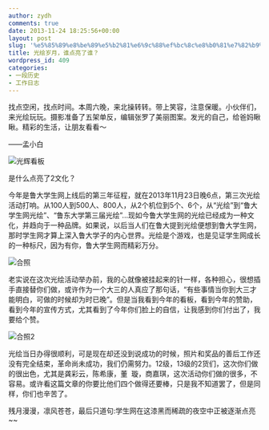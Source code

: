 ```yaml
---
author: zydh
comments: true
date: 2013-11-24 18:25:56+00:00
layout: post
slug: '%e5%85%89%e8%be%89%e5%b2%81%e6%9c%88%ef%bc%8c%e8%b0%81%e7%82%b9%e4%ba%ae%e4%ba%86%e8%b0%81%ef%bc%9f'
title: 光绘岁月，谁点亮了谁？
wordpress_id: 409
categories:
- 一段历史
- 工作日志
---
```


找点空闲，找点时间。本周六晚，来北操转转。带上笑容，注意保暖。小伙伴们，来光绘玩玩。摄影准备了五架单反，编辑张罗了美丽图案。发光的自己，给爸妈瞅瞅。精彩的生活，让朋友看看～




——孟小白




![光辉看板](http://sailboat.ldustu.com/uploads/2013/11/光辉看板-1024x409.jpg)




是什么点亮了2文化？




今年是鲁大学生网上线后的第三年征程，就在2013年11月23日晚6点，第三次光绘活动打响。从100人到500人、800人，从2个机位到5个、6个，从“光绘”到“鲁大学生网光绘”、“鲁东大学第三届光绘”...现如今鲁大学生网的光绘已经成为一种文化，并趋向于一种品牌。如果说，以后当人们在鲁大提到光绘便想到鲁大学生网，那时学生网才算上深入鲁大学子的内心世界。光绘是个游戏，也是见证学生网成长的一种标尺，因为有你，鲁大学生网而精彩万分。




![合照](http://sailboat.ldustu.com/uploads/2013/11/合照.jpg)




老实说在这次光绘活动举办前，我的心就像被挂起来的针一样，各种担心，很想插手直接替你们做，或许作为一个大三的人真应了那句话，“有些事情当你到大三才能明白，可做的时候却为时已晚”。但是当我看到今年的看板，看到今年的赞助，看到今年的宣传方式，尤其看到了今年你们脸上的自信，让我感到你们付出了，我要给个赞。




![合照2](http://sailboat.ldustu.com/uploads/2013/11/合照2.jpg)




光绘当日办得很顺利，可是现在却还没到说成功的时候，照片和奖品的善后工作还没有完全结束，革命尚未成功，我们仍需努力。12级，13级的2货们，这次你们做的很出色，尤其是龚彩云，陈希康，董   璇，商嘉琪，这次活动你们做的很多，不容易。或许看这篇文章的你要比他们四个做得还要棒，只是我不知道罢了，但是同样，你们也辛苦了。




残月漫漫，凛风苍苍，最后只道句:学生网在这漆黑而稀疏的夜空中正被逐渐点亮~~




